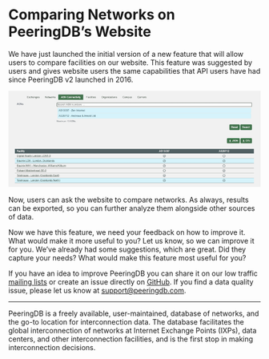# Comparing Networks on PeeringDB’s Website

We have just launched the initial version of a new feature that will allow users to compare facilities on our website. This feature was suggested by users and gives website users the same capabilities that API users have had since PeeringDB v2 launched in 2016.

![ASN Comparison Feature](images/asn_comparison.png)

Now, users can ask the website to compare networks. As always, results can be exported, so you can further analyze them alongside other sources of data.

Now we have this feature, we need your feedback on how to improve it. What would make it more useful to you? Let us know, so we can improve it for you. We’ve already had some suggestions, which are great. Did they capture your needs? What would make this feature most useful for you?

If you have an idea to improve PeeringDB you can share it on our low traffic [mailing lists](https://docs.peeringdb.com/#mailing-lists) or create an issue directly on [GitHub](https://github.com/peeringdb/peeringdb/issues). If you find a data quality issue, please let us know at [support@peeringdb.com](mailto:support@peeringdb.com).

--- 

PeeringDB is a freely available, user-maintained, database of networks, and the go-to location for interconnection data. The database facilitates the global interconnection of networks at Internet Exchange Points (IXPs), data centers, and other interconnection facilities, and is the first stop in making interconnection decisions.